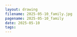 ```yaml
---
layout: drawing
filename: 2025-05-10_family.jpg
pagename: 2025-05-10_family
date: 2025-05-10
tags:
---
```


